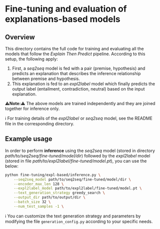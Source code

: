 # Fine-tuning and evaluation of explanations-based models

## Overview
This directory contains the full code for training and evaluating all the models that follow the *Explain Then Predict* pipeline. According to this setup, the following apply:

1. First, a _seq2seq_ model is fed with a pair (premise, hypothesis) and predicts an explanation that describes the inference relationship between premise and hypothesis.
2. This explanation is fed to an _expl2label_ model which finally predicts the output label (entailment, contradiction, neutral) based on the input explanation.

:warning:**Note:**:warning: The above models are trained independently and they are joined together for inference only.

:information_source: For training details of the _expl2label_ or _seq2seq_ model, see the README file in the corresponding directory.

## Example usage
In order to perform **inference** using the _seq2seq_ model (stored in directory _path/to/seq2seq/fine-tuned/model/dir_) followed by the _expl2label_ model (stored in file _path/to/expl2label/fine-tuned/model.pt_), you can use the below:

```bash
python fine-tuning/expl-based/inference.py \
    --seq2seq_model path/to/seq2seq/fine-tuned/model/dir \
    --encoder_max_len 128 \
    --expl2label_model path/to/expl2label/fine-tuned/model.pt \
    --text_generation_strategy greedy_search \
    --output_dir path/to/output/dir \
    --batch_size 32 \
    --num_test_samples -1 \
```

:information_source: You can customize the text generation strategy and parameters by modifying the file `generation_config.py` according to your specific needs.